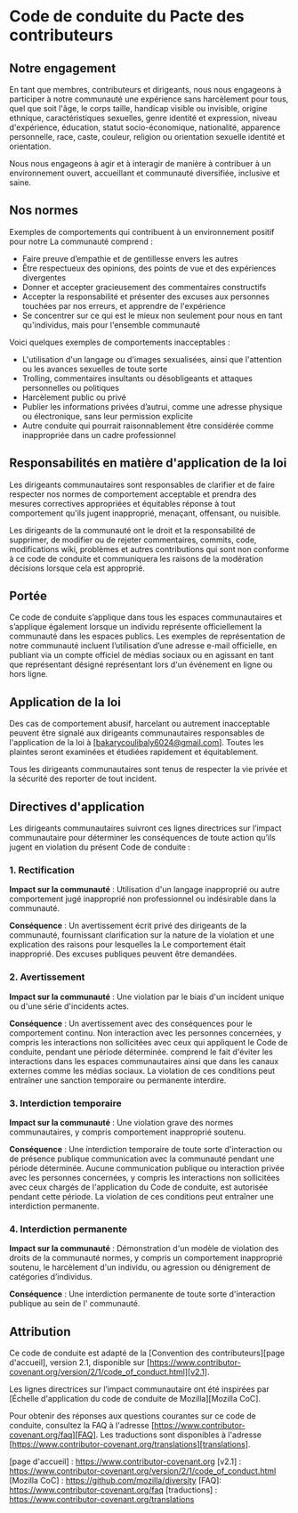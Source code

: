 
# Code de conduite du Pacte des contributeurs

## Notre engagement

En tant que membres, contributeurs et dirigeants, nous nous engageons à participer à notre
communauté une expérience sans harcèlement pour tous, quel que soit l'âge, le corps
taille, handicap visible ou invisible, origine ethnique, caractéristiques sexuelles, genre
identité et expression, niveau d'expérience, éducation, statut socio-économique,
nationalité, apparence personnelle, race, caste, couleur, religion ou orientation sexuelle
identité et orientation.

Nous nous engageons à agir et à interagir de manière à contribuer à un environnement ouvert, accueillant et
communauté diversifiée, inclusive et saine.

## Nos normes

Exemples de comportements qui contribuent à un environnement positif pour notre
La communauté comprend :

* Faire preuve d’empathie et de gentillesse envers les autres
* Être respectueux des opinions, des points de vue et des expériences divergentes
* Donner et accepter gracieusement des commentaires constructifs
* Accepter la responsabilité et présenter des excuses aux personnes touchées par nos erreurs,
  et apprendre de l'expérience
* Se concentrer sur ce qui est le mieux non seulement pour nous en tant qu'individus, mais pour l'ensemble
  communauté

Voici quelques exemples de comportements inacceptables :

* L'utilisation d'un langage ou d'images sexualisées, ainsi que l'attention ou les avances sexuelles de
  toute sorte
* Trolling, commentaires insultants ou désobligeants et attaques personnelles ou politiques
* Harcèlement public ou privé
* Publier les informations privées d’autrui, comme une adresse physique ou électronique,
  sans leur permission explicite
* Autre conduite qui pourrait raisonnablement être considérée comme inappropriée dans un
  cadre professionnel

## Responsabilités en matière d'application de la loi

Les dirigeants communautaires sont responsables de clarifier et de faire respecter nos normes de
comportement acceptable et prendra des mesures correctives appropriées et équitables
réponse à tout comportement qu'ils jugent inapproprié, menaçant, offensant,
ou nuisible.

Les dirigeants de la communauté ont le droit et la responsabilité de supprimer, de modifier ou de rejeter
commentaires, commits, code, modifications wiki, problèmes et autres contributions qui sont
non conforme à ce code de conduite et communiquera les raisons de la modération
décisions lorsque cela est approprié.

## Portée

Ce code de conduite s’applique dans tous les espaces communautaires et s’applique également lorsque
un individu représente officiellement la communauté dans les espaces publics.
Les exemples de représentation de notre communauté incluent l’utilisation d’une adresse e-mail officielle,
en publiant via un compte officiel de médias sociaux ou en agissant en tant que représentant désigné
représentant lors d'un événement en ligne ou hors ligne.

## Application de la loi

Des cas de comportement abusif, harcelant ou autrement inacceptable peuvent être
signalé aux dirigeants communautaires responsables de l'application de la loi à
[bakarycoulibaly6024@gmail.com].
Toutes les plaintes seront examinées et étudiées rapidement et équitablement.

Tous les dirigeants communautaires sont tenus de respecter la vie privée et la sécurité des
reporter de tout incident.

## Directives d'application

Les dirigeants communautaires suivront ces lignes directrices sur l’impact communautaire pour déterminer
les conséquences de toute action qu’ils jugent en violation du présent Code de conduite :

### 1. Rectification

**Impact sur la communauté** : Utilisation d'un langage inapproprié ou autre comportement jugé inapproprié
non professionnel ou indésirable dans la communauté.

**Conséquence** : Un avertissement écrit privé des dirigeants de la communauté, fournissant
clarification sur la nature de la violation et une explication des raisons pour lesquelles la
Le comportement était inapproprié. Des excuses publiques peuvent être demandées.

### 2. Avertissement

**Impact sur la communauté** : Une violation par le biais d'un incident unique ou d'une série d'incidents
actes.

**Conséquence** : Un avertissement avec des conséquences pour le comportement continu. Non
interaction avec les personnes concernées, y compris les interactions non sollicitées avec
ceux qui appliquent le Code de conduite, pendant une période déterminée.
comprend le fait d'éviter les interactions dans les espaces communautaires ainsi que dans les canaux externes
comme les médias sociaux. La violation de ces conditions peut entraîner une sanction temporaire ou permanente
interdire.

### 3. Interdiction temporaire

**Impact sur la communauté** : Une violation grave des normes communautaires, y compris
comportement inapproprié soutenu.

**Conséquence** : Une interdiction temporaire de toute sorte d'interaction ou de présence publique
communication avec la communauté pendant une période déterminée. Aucune communication publique ou
interaction privée avec les personnes concernées, y compris les interactions non sollicitées
avec ceux chargés de l'application du Code de conduite, est autorisée pendant cette période.
La violation de ces conditions peut entraîner une interdiction permanente.

### 4. Interdiction permanente

**Impact sur la communauté** : Démonstration d'un modèle de violation des droits de la communauté
normes, y compris un comportement inapproprié soutenu, le harcèlement d'un
individu, ou agression ou dénigrement de catégories d’individus.

**Conséquence** : Une interdiction permanente de toute sorte d'interaction publique au sein de l'
communauté.

## Attribution

Ce code de conduite est adapté de la [Convention des contributeurs][page d'accueil],
version 2.1, disponible sur
[https://www.contributor-covenant.org/version/2/1/code_of_conduct.html][v2.1].

Les lignes directrices sur l’impact communautaire ont été inspirées par
[Échelle d'application du code de conduite de Mozilla][Mozilla CoC].

Pour obtenir des réponses aux questions courantes sur ce code de conduite, consultez la FAQ à l'adresse
[https://www.contributor-covenant.org/faq][FAQ]. Les traductions sont disponibles à l'adresse
[https://www.contributor-covenant.org/translations][translations].

[page d'accueil] : https://www.contributor-covenant.org
[v2.1] : https://www.contributor-covenant.org/version/2/1/code_of_conduct.html
[Mozilla CoC] : https://github.com/mozilla/diversity
[FAQ]: https://www.contributor-covenant.org/faq
[traductions] : https://www.contributor-covenant.org/translations
